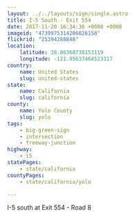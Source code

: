 ```yaml
---
layout: ../../layouts/sign/single.astro
title: I-5 South - Exit 554
date: 2017-11-20 16:34:36 +0000 +0000
imageid: "4739975314286026158"
flickrid: "25394288848"
location:
    latitude: 38.86368738153119
    longitude: -121.95637464523317
country:
    name: United States
    slug: united-states
state:
    name: California
    slug: california
county:
    name: Yolo County
    slug: yolo
tags:
    - big-green-sign
    - intersection
    - freeway-junction
highway:
    - i5
statePages:
    - state/california
countyPages:
    - state/california/yolo

---
```

I-5 south at Exit 554 - Road 8